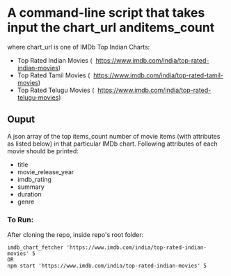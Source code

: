 # A command-line script that takes input the **chart_url**​ and ​**items_count**

where chart_url​ is one of IMDb Top Indian Charts:

- Top Rated Indian Movies \( ​ https://www.imdb.com/india/top-rated-indian-movies​ \)
- Top Rated Tamil Movies \( ​ https://www.imdb.com/india/top-rated-tamil-movies​ \)
- Top Rated Telugu Movies \( ​ https://www.imdb.com/india/top-rated-telugu-movies​ \)

## Ouput

A ​json​ array of the top ​items_count​ number of movie items (with
attributes as listed below) in that particular IMDb chart.
Following attributes of each movie should be printed:

- title
- movie_release_year
- imdb_rating
- summary
- duration
- genre

### To Run:

After cloning the repo, inside repo's root folder:

```
imdb_chart_fetcher 'https://www.imdb.com/india/top-rated-indian-movies' 5
OR
npm start 'https://www.imdb.com/india/top-rated-indian-movies' 5
```
